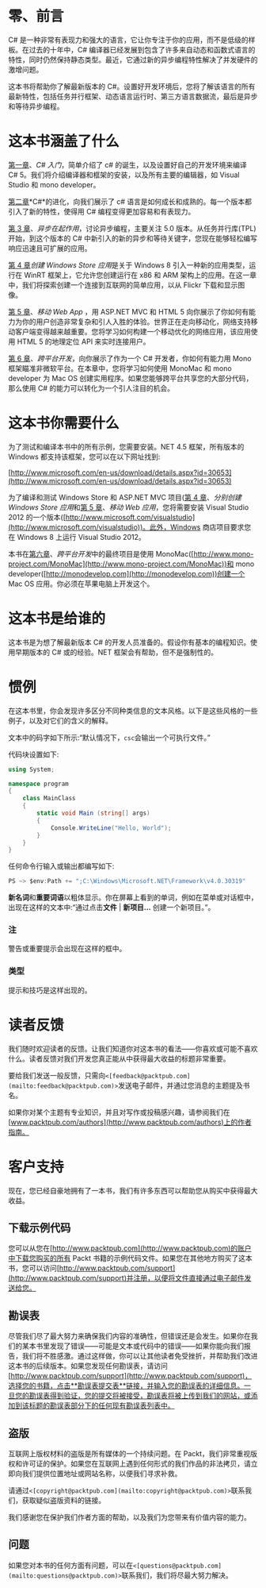 # 零、前言

C# 是一种非常有表现力和强大的语言，它让你专注于你的应用，而不是低级的样板。在过去的十年中，C# 编译器已经发展到包含了许多来自动态和函数式语言的特性，同时仍然保持静态类型。最近，它通过新的异步编程特性解决了并发硬件的激增问题。

这本书将帮助你了解最新版本的 C#。设置好开发环境后，您将了解该语言的所有最新特性，包括任务并行框架、动态语言运行时、第三方语言数据流，最后是异步和等待异步编程。

# 这本书涵盖了什么

[第一章](1.html "Chapter 1. Getting Started with C#")、*C# 入门*，简单介绍了 c# 的诞生，以及设置好自己的开发环境来编译 C# 5。我们将介绍编译器和框架的安装，以及所有主要的编辑器，如 Visual Studio 和 mono developer。

[第二章](2.html "Chapter 2. Evolution of C#")*C#*的进化，向我们展示了 c# 语言是如何成长和成熟的。每一个版本都引入了新的特性，使得用 C# 编程变得更加容易和有表现力。

[第 3 章](3.html "Chapter 3. Asynchrony in Action")、*异步在起作用*，讨论异步编程，主要关注 5.0 版本。从任务并行库(TPL)开始，到这个版本的 C# 中新引入的新的异步和等待关键字，您现在能够轻松编写响应迅速且可扩展的应用。

[第 4 章](4.html "Chapter 4. Creating a Windows Store App")*创建 Windows Store 应用*是关于 Windows 8 引入一种新的应用类型，运行在 WinRT 框架上，它允许您创建运行在 x86 和 ARM 架构上的应用。在这一章中，我们将探索创建一个连接到互联网的简单应用，以从 Flickr 下载和显示图像。

[第 5 章](5.html "Chapter 5. Mobile Web App")、*移动 Web App* ，用 ASP.NET MVC 和 HTML 5 向你展示了你如何有能力为你的用户创造非常复杂和引人入胜的体验。世界正在走向移动化，网络支持移动客户端变得越来越重要。您将学习如何构建一个移动优化的网络应用，该应用使用 HTML 5 的地理定位 API 来实时连接用户。

[第 6 章](6.html "Chapter 6. Cross-platform Development")、*跨平台开发*，向你展示了作为一个 C# 开发者，你如何有能力用 Mono 框架瞄准非微软平台。在本章中，您将学习如何使用 MonoMac 和 mono developer 为 Mac OS 创建实用程序。如果您能够跨平台共享您的大部分代码，那么使用 C# 的能力可以转化为一个引人注目的机会。

# 这本书你需要什么

为了测试和编译本书中的所有示例，您需要安装。NET 4.5 框架，所有版本的 Windows 都支持该框架，您可以在以下网址找到:

[http://www.microsoft.com/en-us/download/details.aspx?id=30653](http://www.microsoft.com/en-us/download/details.aspx?id=30653)

为了编译和测试 Windows Store 和 ASP.NET MVC 项目([第 4 章](4.html "Chapter 4. Creating a Windows Store App")、*分别创建 Windows Store 应用*和[第 5 章](5.html "Chapter 5. Mobile Web App")、*移动 Web 应用*，您将需要安装 Visual Studio 2012 的一个版本([http://www.microsoft.com/visualstudio](http://www.microsoft.com/visualstudio))。此外，Windows 商店项目要求您在 Windows 8 上运行 Visual Studio 2012。

本书在[第六章](6.html "Chapter 6. Cross-platform Development")、*跨平台开发*中的最终项目是使用 MonoMac([http://www.mono-project.com/MonoMac](http://www.mono-project.com/MonoMac))和 mono developer([http://monodevelop.com](http://monodevelop.com))创建一个 Mac OS 应用。你必须在苹果电脑上开发这个。

# 这本书是给谁的

这本书是为想了解最新版本 C# 的开发人员准备的。假设你有基本的编程知识。使用早期版本的 C# 或的经验。NET 框架会有帮助，但不是强制性的。

# 惯例

在这本书里，你会发现许多区分不同种类信息的文本风格。以下是这些风格的一些例子，以及对它们的含义的解释。

文本中的码字如下所示:“默认情况下，`csc`会输出一个可执行文件。”

代码块设置如下:

```cs
using System;

namespace program
{
    class MainClass
    {
        static void Main (string[] args)
        {
            Console.WriteLine("Hello, World");
        }
    }
}
```

任何命令行输入或输出都编写如下:

```cs
PS ~> $env:Path += ";C:\Windows\Microsoft.NET\Framework\v4.0.30319"

```

**新名词**和**重要词语**以粗体显示。你在屏幕上看到的单词，例如在菜单或对话框中，出现在这样的文本中:“通过点击**文件** | **新项目…** 创建一个新项目。”。

### 注

警告或重要提示会出现在这样的框中。

### 类型

提示和技巧是这样出现的。

# 读者反馈

我们随时欢迎读者的反馈。让我们知道你对这本书的看法——你喜欢或可能不喜欢什么。读者反馈对我们开发您真正能从中获得最大收益的标题非常重要。

要给我们发送一般反馈，只需向`<[feedback@packtpub.com](mailto:feedback@packtpub.com)>`发送电子邮件，并通过您消息的主题提及书名。

如果你对某个主题有专业知识，并且对写作或投稿感兴趣，请参阅我们在[www.packtpub.com/authors](http://www.packtpub.com/authors)上的作者指南。

# 客户支持

现在，您已经自豪地拥有了一本书，我们有许多东西可以帮助您从购买中获得最大收益。

## 下载示例代码

您可以从您在[http://www.packtpub.com](http://www.packtpub.com)的账户中下载您购买的所有 Packt 书籍的示例代码文件。如果您在其他地方购买了这本书，您可以访问[http://www.packtpub.com/support](http://www.packtpub.com/support)并注册，以便将文件直接通过电子邮件发送给您。

## 勘误表

尽管我们尽了最大努力来确保我们内容的准确性，但错误还是会发生。如果你在我们的某本书里发现了错误——可能是文本或代码中的错误——如果你能向我们报告，我们将不胜感激。通过这样做，你可以让其他读者免受挫折，并帮助我们改进这本书的后续版本。如果您发现任何勘误表，请访问[http://www.packtpub.com/support](http://www.packtpub.com/support)，选择您的书籍，点击**勘误表提交表**链接，并输入您的勘误表的详细信息。一旦您的勘误表得到验证，您的提交将被接受，勘误表将被上传到我们的网站，或添加到该标题的勘误表部分下的任何现有勘误表列表中。

## 盗版

互联网上版权材料的盗版是所有媒体的一个持续问题。在 Packt，我们非常重视版权和许可证的保护。如果您在互联网上遇到任何形式的我们作品的非法拷贝，请立即向我们提供位置地址或网站名称，以便我们寻求补救。

请通过`<[copyright@packtpub.com](mailto:copyright@packtpub.com)>`联系我们，获取疑似盗版资料的链接。

我们感谢您在保护我们作者方面的帮助，以及我们为您带来有价值内容的能力。

## 问题

如果您对本书的任何方面有问题，可以在`<[questions@packtpub.com](mailto:questions@packtpub.com)>`联系我们，我们将尽最大努力解决。